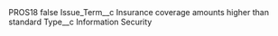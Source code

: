 <?xml version="1.0" encoding="UTF-8"?>
<CustomMetadata xmlns="http://soap.sforce.com/2006/04/metadata" xmlns:xsi="http://www.w3.org/2001/XMLSchema-instance" xmlns:xsd="http://www.w3.org/2001/XMLSchema">
    <label>PROS18</label>
    <protected>false</protected>
    <values>
        <field>Issue_Term__c</field>
        <value xsi:type="xsd:string">Insurance coverage amounts higher than standard</value>
    </values>
    <values>
        <field>Type__c</field>
        <value xsi:type="xsd:string">Information Security</value>
    </values>
</CustomMetadata>
